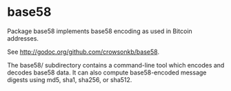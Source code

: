 base58
======

Package base58 implements base58 encoding as used in Bitcoin addresses.

See <http://godoc.org/github.com/crowsonkb/base58>.

The base58/ subdirectory contains a command-line tool which encodes and decodes base58 data. It can also compute base58-encoded message digests using md5, sha1, sha256, or sha512.
